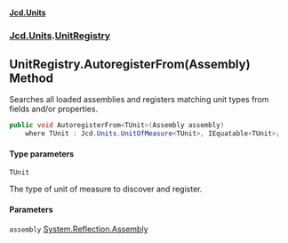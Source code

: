 #### [Jcd.Units](index.md 'index')

### [Jcd.Units](Jcd.Units.md 'Jcd.Units').[UnitRegistry](UnitRegistry.md 'Jcd.Units.UnitRegistry')

## UnitRegistry.AutoregisterFrom<TUnit>(Assembly) Method

Searches all loaded assemblies and registers matching unit types from fields and/or properties.

```csharp
public void AutoregisterFrom<TUnit>(Assembly assembly)
    where TUnit : Jcd.Units.UnitOfMeasure<TUnit>, IEquatable<TUnit>;
```

#### Type parameters

<a name='Jcd.Units.UnitRegistry.AutoregisterFrom_TUnit_(Assembly).TUnit'></a>

`TUnit`

The type of unit of measure to discover and register.

#### Parameters

<a name='Jcd.Units.UnitRegistry.AutoregisterFrom_TUnit_(Assembly).assembly'></a>

`assembly` [System.Reflection.Assembly](https://docs.microsoft.com/en-us/dotnet/api/System.Reflection.Assembly 'System.Reflection.Assembly')